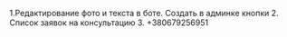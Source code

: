 
1.Редактирование фото и текста в боте. Создать в админке кнопки
2. Список заявок на консультацию
3. +380679256951